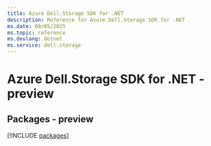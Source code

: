 ```yaml
---
title: Azure Dell.Storage SDK for .NET
description: Reference for Azure Dell.Storage SDK for .NET
ms.date: 09/05/2025
ms.topic: reference
ms.devlang: dotnet
ms.service: dell.storage
---
```

# Azure Dell.Storage SDK for .NET - preview
## Packages - preview
[!INCLUDE [packages](dell.storage-index.md)]